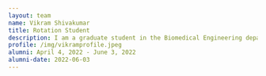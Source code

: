 ```yaml
---
layout: team
name: Vikram Shivakumar
title: Rotation Student
description: I am a graduate student in the Biomedical Engineering department. I am interested in computational methods development and machine learning applications for analyzing genomic sequences. In my free time, I enjoy watching (and playing) a bunch of different sports, exploring and going hiking, and listening to some good music.
profile: /img/vikramprofile.jpeg
alumni: April 4, 2022 - June 3, 2022
alumni-date: 2022-06-03
---
```


